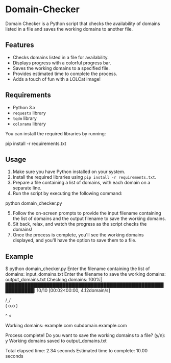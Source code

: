# Domain-Checker

Domain Checker is a Python script that checks the availability of domains listed in a file and saves the working domains to another file.

## Features

- Checks domains listed in a file for availability.
- Displays progress with a colorful progress bar.
- Saves the working domains to a specified file.
- Provides estimated time to complete the process.
- Adds a touch of fun with a LOLCat image!

## Requirements

- Python 3.x
- `requests` library
- `tqdm` library
- `colorama` library

You can install the required libraries by running:

pip install -r requirements.txt

## Usage

1. Make sure you have Python installed on your system.
2. Install the required libraries using `pip install -r requirements.txt`.
3. Prepare a file containing a list of domains, with each domain on a separate line.
4. Run the script by executing the following command:

python domain_checker.py

5. Follow the on-screen prompts to provide the input filename containing the list of domains and the output filename to save the working domains.
6. Sit back, relax, and watch the progress as the script checks the domains!
7. Once the process is complete, you'll see the working domains displayed, and you'll have the option to save them to a file.

## Example

$ python domain_checker.py
Enter the filename containing the list of domains: input_domains.txt
Enter the filename to save the working domains: output_domains.txt
Checking domains: 100%|███████████████████████████████████████████████████████████| 10/10 [00:02<00:00, 4.12domain/s]

/_/\
( o.o )

^ <

Working domains:
example.com
subdomain.example.com

Process complete!
Do you want to save the working domains to a file? (y/n): y
Working domains saved to output_domains.txt

Total elapsed time: 2.34 seconds
Estimated time to complete: 10.00 seconds
